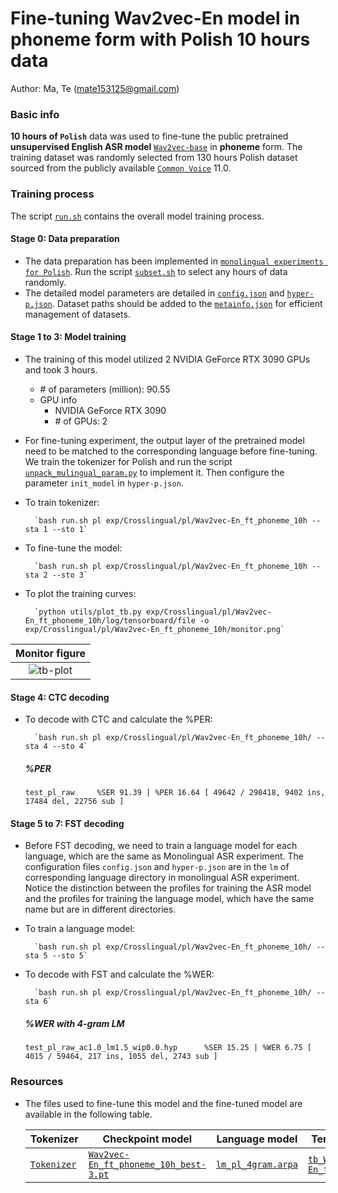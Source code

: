 # Fine-tuning Wav2vec-En model in phoneme form with Polish 10 hours data
Author: Ma, Te (mate153125@gmail.com)
### Basic info

__10 hours of `Polish`__ data was used to fine-tune the public pretrained __unsupervised English ASR model__ [`Wav2vec-base`](https://huggingface.co/facebook/wav2vec2-base/tree/main) in __phoneme__ form. The training dataset was randomly selected from 130 hours Polish dataset sourced from the publicly available [`Common Voice`](https://commonvoice.mozilla.org/) 11.0. 


### Training process

The script [`run.sh`](../../../run.sh) contains the overall model training process.

#### Stage 0: Data preparation
* The data preparation has been implemented in [`monolingual experiments for Polish`](../../../Monolingual/pl/Mono._phoneme_130h/readme.md). Run the script [`subset.sh`](../../../../local/tools/subset.sh) to select any hours of data randomly.
* The detailed model parameters are detailed in [`config.json`](config.json) and [`hyper-p.json`](hyper-p.json). Dataset paths should be added to the [`metainfo.json`](../../../data/metainfo.json) for efficient management of datasets.

#### Stage 1 to 3: Model training
* The training of this model utilized 2 NVIDIA GeForce RTX 3090 GPUs and took 3 hours. 
  * \# of parameters (million): 90.55
  * GPU info
      * NVIDIA GeForce RTX 3090
      * \# of GPUs: 2

* For fine-tuning experiment, the output layer of the pretrained model need to be matched to the corresponding language before fine-tuning. We train the tokenizer for Polish and run the script [`unpack_mulingual_param.py`](../../../../local/tools/unpack_mulingual_param.py) to implement it. Then configure the parameter `init_model` in `hyper-p.json`.

* To train tokenizer:

        `bash run.sh pl exp/Crosslingual/pl/Wav2vec-En_ft_phoneme_10h --sta 1 --sto 1`
* To fine-tune the model:

        `bash run.sh pl exp/Crosslingual/pl/Wav2vec-En_ft_phoneme_10h --sta 2 --sto 3`
* To plot the training curves:

        `python utils/plot_tb.py exp/Crosslingual/pl/Wav2vec-En_ft_phoneme_10h/log/tensorboard/file -o exp/Crosslingual/pl/Wav2vec-En_ft_phoneme_10h/monitor.png`

|     Monitor figure    |
|:-----------------------:|
|![tb-plot](./monitor.png)|

#### Stage 4: CTC decoding
* To decode with CTC and calculate the %PER:

        `bash run.sh pl exp/Crosslingual/pl/Wav2vec-En_ft_phoneme_10h/ --sta 4 --sto 4`

    ##### %PER
    ```
    test_pl_raw     %SER 91.39 | %PER 16.64 [ 49642 / 298418, 9402 ins, 17484 del, 22756 sub ]
    ```

#### Stage 5 to 7: FST decoding
* Before FST decoding, we need to train a language model for each language, which are the same as Monolingual ASR experiment. The configuration files `config.json` and `hyper-p.json` are in the `lm` of corresponding language directory in monolingual ASR experiment. Notice the distinction between the profiles for training the ASR model and the profiles for training the language model, which have the same name but are in different directories.
* To train a language model:

        `bash run.sh pl exp/Crosslingual/pl/Wav2vec-En_ft_phoneme_10h/ --sta 5 --sto 5`

* To decode with FST and calculate the %WER:

        `bash run.sh pl exp/Crosslingual/pl/Wav2vec-En_ft_phoneme_10h/ --sta 6`

    ##### %WER with 4-gram LM
    ```
    test_pl_raw_ac1.0_lm1.5_wip0.0.hyp      %SER 15.25 | %WER 6.75 [ 4015 / 59464, 217 ins, 1055 del, 2743 sub ]
    ```

### Resources
* The files used to fine-tune this model and the fine-tuned model are available in the following table.

    | Tokenizer | Checkpoint model | Language model | Tensorboard log |
    | ----------- | ----------- | ----------- | ----------- |
    | [`Tokenizer`](http://cat-ckpt.oss-cn-beijing.aliyuncs.com/cat-multilingual/cv-lang10/dict/pl/tokenizer_phn_pl.tknz?OSSAccessKeyId=LTAI5tF9KeigLW4UoLbK9vnJ&Expires=2064642098&Signature=h5AZJiIU3CgQmFRzEMTA7UiUpiY%3D) | [`Wav2vec-En_ft_phoneme_10h_best-3.pt`](https://cat-ckpt.oss-cn-beijing.aliyuncs.com/cat-multilingual/cv-lang10/exp/pl/Wav2vec-En_ft_phoneme_10h_best-3.pt) | [`lm_pl_4gram.arpa`](https://cat-ckpt.oss-cn-beijing.aliyuncs.com/cat-multilingual/cv-lang10/exp/pl/lm_pl_4gram.arpa) | [`tb_Wav2vec-En_ft_phoneme_10h`](https://cat-ckpt.oss-cn-beijing.aliyuncs.com/cat-multilingual/cv-lang10/exp/pl/tb_log_Wav2vec-En_ft_phoneme_10h.tar.gz) |


